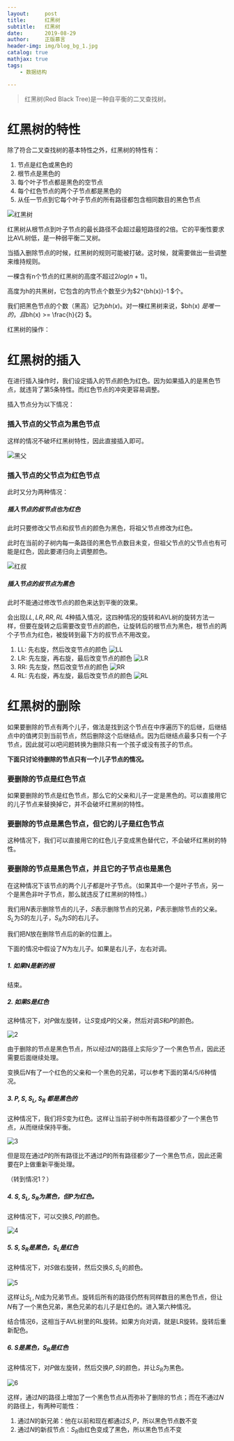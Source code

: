 ```yaml
---
layout:     post
title:      红黑树
subtitle:   红黑树
date:       2019-08-29
author:     正版慕言
header-img: img/blog_bg_1.jpg
catalog: true
mathjax: true
tags:
    - 数据结构

---
```


> 红黑树(Red Black Tree)是一种自平衡的二叉查找树。

# 红黑树的特性

除了符合二叉查找树的基本特性之外，红黑树的特性有：

1. 节点是红色或黑色的
2. 根节点是黑色的
3. 每个叶子节点都是黑色的空节点
4. 每个红色节点的两个子节点都是黑色的
5. 从任一节点到它每个叶子节点的所有路径都包含相同数目的黑色节点

![红黑树](/img/Journal/DataStruct/红黑树.jpeg)

红黑树从根节点到叶子节点的最长路径不会超过最短路径的2倍。它的平衡性要求比AVL树低，是一种弱平衡二叉树。

当插入删除节点的时候，红黑树的规则可能被打破。这时候，就需要做出一些调整来维持规则。

一棵含有n个节点的红黑树的高度不超过$2log(n+1)$。

高度为h的共黑树，它包含的内节点个数至少为$2^{bh(x)}-1 $个。

我们把黑色节点的个数（黑高）记为$bh(x)$。对一棵红黑树来说，$bh(x) $是唯一的，且$bh(x) >= \frac{h}{2} $。

红黑树的操作：

# 红黑树的插入

在进行插入操作时，我们设定插入的节点颜色为红色。因为如果插入的是黑色节点，就违背了第5条特性。而红色节点的冲突更容易调整。

插入节点分为以下情况：

### 插入节点的父节点为黑色节点

这样的情况不破坏红黑树特性，因此直接插入即可。

![黑父](/img/Journal/DataStruct/红黑树-黑父.png)

### 插入节点的父节点为红色节点

此时又分为两种情况：

##### 插入节点的叔节点也为红色

此时只要修改父节点和叔节点的颜色为黑色，将祖父节点修改为红色。

此时在当前的子树内每一条路径的黑色节点数目未变，但祖父节点的父节点也有可能是红色，因此要递归向上调整颜色。

![红叔](/img/Journal/DataStruct/红黑树-红叔.png)

##### 插入节点的叔节点为黑色

此时不能通过修改节点的颜色来达到平衡的效果。

会出现$LL, LR, RR, RL$ 4种插入情况，这四种情况的旋转和AVL树的旋转方法一样，但要在旋转之后需要改变节点的颜色，让旋转后的根节点为黑色，根节点的两个子节点为红色，被旋转到最下方的叔节点不用改变。

1. LL: 先右旋，然后改变节点的颜色
![LL](/img/Journal/DataStruct/红黑树-LL.png)
2. LR: 先左旋，再右旋，最后改变节点的颜色
![LR](/img/Journal/DataStruct/红黑树-LR.png)
3. RR: 先左旋，然后改变节点的颜色
![RR](/img/Journal/DataStruct/红黑树-RR.png)
4. RL: 先右旋，再左旋，最后改变节点的颜色
![RL](/img/Journal/DataStruct/红黑树-RL.png)

# 红黑树的删除

如果要删除的节点有两个儿子，做法是找到这个节点在中序遍历下的后继，后继结点中的值拷贝到当前节点，然后删除这个后继结点。因为后继结点最多只有一个子节点，因此就可以吧问题转换为删除只有一个孩子或没有孩子的节点。

**下面只讨论待删除的节点只有一个儿子节点的情况。**

### 要删除的节点是红色节点

如果要删除的节点是红色节点，那么它的父亲和儿子一定是黑色的。可以直接用它的儿子节点来替换掉它，并不会破坏红黑树的特性。

### 要删除的节点是黑色节点，但它的儿子是红色节点

这种情况下，我们可以直接用它的红色儿子变成黑色替代它，不会破坏红黑树的特性。

### 要删除的节点是黑色节点，并且它的子节点也是黑色

在这种情况下该节点的两个儿子都是叶子节点。（如果其中一个是叶子节点，另一个是黑色非叶子节点，那么就违反了红黑树的特性。）

我们用$N$表示删除节点的儿子，$S$表示删除节点的兄弟，$P$表示删除节点的父亲。$S_L$为$S$的左儿子，$S_R$为$S$的右儿子。

我们把$N$放在删除节点后的新的位置上。

下面的情况中假设了$N$为左儿子。如果是右儿子，左右对调。

##### 1. 如果$N$是新的根

结束。

##### 2. 如果$S$是红色

这种情况下，对$P$做左旋转，让$S$变成$P$的父亲，然后对调$S$和$P$的颜色。

![2](/img/Journal/DataStruct/红黑树-删除2.png)

由于删除的节点是黑色节点，所以经过$N$的路径上实际少了一个黑色节点，因此还需要后面继续处理。

变换后$N$有了一个红色的父亲和一个黑色的兄弟，可以参考下面的第4/5/6种情况。

##### 3. $P,S,S_L,S_R$ 都是黑色的

这种情况下，我们将$S$变为红色。这样让当前子树中所有路径都少了一个黑色节点，从而继续保持平衡。

![3](/img/Journal/DataStruct/红黑树-删除3.png)

但是现在通过$P$的所有路径比不通过$P$的所有路径都少了一个黑色节点，因此还需要在P上做重新平衡处理。

（转到情况1？）

##### 4. $S, S_L, S_R$为黑色，但$P$为红色。

这种情况下，可以交换$S, P$的颜色。

![4](/img/Journal/DataStruct/红黑树-删除4.png)

##### 5. $S, S_R$是黑色，$S_L$是红色

这种情况下，对$S$做右旋转，然后交换$S, S_L$的颜色。

![5](/img/Journal/DataStruct/红黑树-删除5.png)

这样让$S_L, N$成为兄弟节点。旋转后所有的路径仍然有同样数目的黑色节点，但让$N$有了一个黑色兄弟，黑色兄弟的右儿子是红色的。进入第六种情况。

结合情况6，这相当于AVL树里的RL旋转。如果方向对调，就是LR旋转。旋转后重新配色。

##### 6. $S$是黑色，$S_R$是红色

这种情况下，对$P$做左旋转，然后交换$P, S$的颜色，并让$S_R$为黑色。

![6](/img/Journal/DataStruct/红黑树-删除6.png)

这样，通过$N$的路径上增加了一个黑色节点从而弥补了删除的节点；而在不通过$N$的路径上，有两种可能性：

1. 通过$N$的新兄弟：他在以前和现在都通过$S, P$，所以黑色节点数不变
2. 通过$N$的新叔节点：$S_R$由红色变成了黑色，所以黑色节点不变